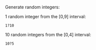 
Generate random integers:


1 random integer from the [0,9] interval:

~~~~
1?10
~~~~


10 random integers from the [0,4] interval:

~~~~
10?5
~~~~
